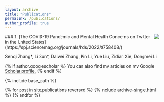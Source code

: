 ```yaml
---
layout: archive
title: "Publications"
permalink: /publications/
author_profile: true
---
```

<img style="float: right;" src="mentalhealth.jpg">
### 1. [The COVID-19 Pandemic and Mental Health Concerns on Twitter in the United States](https://spj.sciencemag.org/journals/hds/2022/9758408/)

Senqi Zhang*, Li Sun*, Daiwei Zhang, Pin Li, Yue Liu, Zidian Xie, Dongmei Li


{% if author.googlescholar %}
  You can also find my articles on <u><a href="{{author.googlescholar}}">my Google Scholar profile</a>.</u>
{% endif %}

{% include base_path %}

{% for post in site.publications reversed %}
  {% include archive-single.html %}
{% endfor %}
